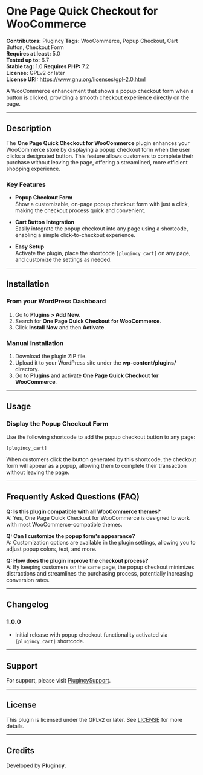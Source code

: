 # One Page Quick Checkout for WooCommerce

**Contributors:** Plugincy 
**Tags:** WooCommerce, Popup Checkout, Cart Button, Checkout Form  
**Requires at least:** 5.0  
**Tested up to:** 6.7  
**Stable tag:** 1.0 
**Requires PHP:** 7.2  
**License:** GPLv2 or later  
**License URI:** https://www.gnu.org/licenses/gpl-2.0.html  

A WooCommerce enhancement that shows a popup checkout form when a button is clicked, providing a smooth checkout experience directly on the page.

---

## Description

The **One Page Quick Checkout for WooCommerce** plugin enhances your WooCommerce store by displaying a popup checkout form when the user clicks a designated button. This feature allows customers to complete their purchase without leaving the page, offering a streamlined, more efficient shopping experience.

### Key Features
- **Popup Checkout Form**  
  Show a customizable, on-page popup checkout form with just a click, making the checkout process quick and convenient.

- **Cart Button Integration**  
  Easily integrate the popup checkout into any page using a shortcode, enabling a simple click-to-checkout experience.

- **Easy Setup**  
  Activate the plugin, place the shortcode `[plugincy_cart]` on any page, and customize the settings as needed.

---

## Installation

### From your WordPress Dashboard
1. Go to **Plugins > Add New**.
2. Search for **One Page Quick Checkout for WooCommerce**.
3. Click **Install Now** and then **Activate**.

### Manual Installation
1. Download the plugin ZIP file.
2. Upload it to your WordPress site under the **wp-content/plugins/** directory.
3. Go to **Plugins** and activate **One Page Quick Checkout for WooCommerce**.

---

## Usage

### Display the Popup Checkout Form
Use the following shortcode to add the popup checkout button to any page:
```plaintext
[plugincy_cart]
```

When customers click the button generated by this shortcode, the checkout form will appear as a popup, allowing them to complete their transaction without leaving the page.

---

## Frequently Asked Questions (FAQ)

**Q: Is this plugin compatible with all WooCommerce themes?**  
A: Yes, One Page Quick Checkout for WooCommerce is designed to work with most WooCommerce-compatible themes.

**Q: Can I customize the popup form's appearance?**  
A: Customization options are available in the plugin settings, allowing you to adjust popup colors, text, and more.

**Q: How does the plugin improve the checkout process?**  
A: By keeping customers on the same page, the popup checkout minimizes distractions and streamlines the purchasing process, potentially increasing conversion rates.

---

## Changelog

### 1.0.0
- Initial release with popup checkout functionality activated via `[plugincy_cart]` shortcode.

---

## Support

For support, please visit [PlugincySupport](https://plugincy.com/support).

---

## License

This plugin is licensed under the GPLv2 or later. See [LICENSE](https://www.gnu.org/licenses/gpl-2.0.html) for more details.

---

## Credits

Developed by **Plugincy**.